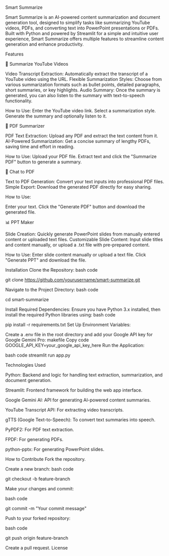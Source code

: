 Smart Summarize

Smart Summarize is an AI-powered content summarization and document generation tool, designed to simplify tasks like summarizing YouTube videos, PDFs, and converting text into PowerPoint presentations or PDFs. Built with Python and powered by Streamlit for a simple and intuitive user experience, Smart Summarize offers multiple features to streamline content generation and enhance productivity.

Features

🎥 Summarize YouTube Videos

Video Transcript Extraction: Automatically extract the transcript of a YouTube video using the URL.
Flexible Summarization Styles: Choose from various summarization formats such as bullet points, detailed paragraphs, short summaries, or key highlights.
Audio Summary: Once the summary is generated, you can also listen to the summary with text-to-speech functionality.

How to Use:
Enter the YouTube video link.
Select a summarization style.
Generate the summary and optionally listen to it.

📑 PDF Summarizer

PDF Text Extraction: Upload any PDF and extract the text content from it.
AI-Powered Summarization: Get a concise summary of lengthy PDFs, saving time and effort in reading.

How to Use:
Upload your PDF file.
Extract text and click the "Summarize PDF" button to generate a summary.

📜 Chat to PDF

Text to PDF Generation: Convert your text inputs into professional PDF files.
Simple Export: Download the generated PDF directly for easy sharing.

How to Use:

Enter your text.
Click the "Generate PDF" button and download the generated file.

📊 PPT Maker

Slide Creation: Quickly generate PowerPoint slides from manually entered content or uploaded text files.
Customizable Slide Content: Input slide titles and content manually, or upload a .txt file with pre-prepared content.

How to Use:
Enter slide content manually or upload a text file.
Click "Generate PPT" and download the file.

Installation
Clone the Repository:
bash code

git clone https://github.com/yourusername/smart-summarize.git

Navigate to the Project Directory:
bash code

cd smart-summarize

Install Required Dependencies: Ensure you have Python 3.x installed, then install the required Python libraries using:
bash code

pip install -r requirements.txt
Set Up Environment Variables:

Create a .env file in the root directory and add your Google API key for Google Gemini Pro:
makefile
Copy code
GOOGLE_API_KEY=your_google_api_key_here
Run the Application:

bash code
streamlit run app.py

Technologies Used

Python: Backend and logic for handling text extraction, summarization, and document generation.

Streamlit: Frontend framework for building the web app interface.

Google Gemini AI: API for generating AI-powered content summaries.

YouTube Transcript API: For extracting video transcripts.

gTTS (Google Text-to-Speech): To convert text summaries into speech.

PyPDF2: For PDF text extraction.

FPDF: For generating PDFs.

python-pptx: For generating PowerPoint slides.

How to Contribute
Fork the repository.

Create a new branch:
bash code

git checkout -b feature-branch

Make your changes and commit:

bash code

git commit -m "Your commit message"

Push to your forked repository:

bash code

git push origin feature-branch

Create a pull request.
License
